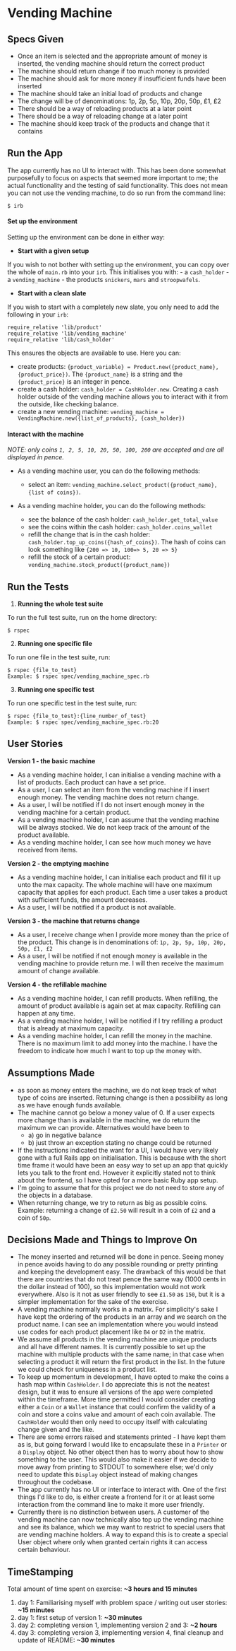 # Vending Machine

## Specs Given
* Once an item is selected and the appropriate amount of money is inserted, the vending machine should return the correct product
* The machine should return change if too much money is provided
* The machine should ask for more money if insufficient funds have been inserted
* The machine should take an initial load of products and change
* The change will be of denominations: 1p, 2p, 5p, 10p, 20p, 50p, £1, £2
* There should be a way of reloading products at a later point
* There should be a way of reloading change at a later point
* The machine should keep track of the products and change that it contains

## Run the App
The app currently has no UI to interact with. This has been done somewhat purposefully to focus on aspects that seemed more important to me; the actual functionality and the testing of said functionality. This does not mean you can not use the vending machine, to do so run from the command line:
```
$ irb
```

#### Set up the environment
  Setting up the environment can be done in either way:
  - **Start with a given setup**

  If you wish to not bother with setting up the environment, you can copy over the whole of `main.rb` into your `irb`. This initialises you with:
    - a `cash_holder`
    - a `vending_machine`
    - the products `snickers`, `mars` and `stroopwafels`.

  - **Start with a clean slate**

  If you wish to start with a completely new slate, you only need to add the following in your `irb`:
  ```
  require_relative 'lib/product'
  require_relative 'lib/vending_machine'
  require_relative 'lib/cash_holder'
  ```

  This ensures the objects are available to use. Here you can:
  - create products: `{product_variable} = Product.new({product_name}, {product_price})`. The `{product_name}` is a string and the `{product_price}` is an integer in pence.
  - create a cash holder: `cash_holder = CashHolder.new`.
  Creating a cash holder outside of the vending machine allows you to interact with it from the outside, like checking balance.
  - create a new vending machine: `vending_machine = VendingMachine.new({list_of_products}, {cash_holder})`

#### Interact with the machine
  _NOTE: only coins `1, 2, 5, 10, 20, 50, 100, 200` are accepted and are all displayed in pence._

  - As a vending machine user, you can do the following methods:
    - select an item: `vending_machine.select_product({product_name}, {list of coins})`.

  - As a vending machine holder, you can do the following methods:
    - see the balance of the cash holder: `cash_holder.get_total_value`
    - see the coins within the cash holder: `cash_holder.coins_wallet`
    - refill the change that is in the cash holder: `cash_holder.top_up_coins({hash_of_coins})`.
    The hash of coins can look something like `{200 => 10, 100=> 5, 20 => 5}`
    - refill the stock of a certain product: `vending_machine.stock_product({product_name})`


## Run the Tests
1. **Running the whole test suite**

To run the full test suite, run on the home directory:
```
$ rspec
```

2. **Running one specific file**

To run one file in the test suite, run:
```
$ rspec {file_to_test}
Example: $ rspec spec/vending_machine_spec.rb
```

3. **Running one specific test**

To run one specific test in the test suite, run:
```
$ rspec {file_to_test}:{line_number_of_test}
Example: $ rspec spec/vending_machine_spec.rb:20
```

## User Stories
**Version 1 - the basic machine**

- As a vending machine holder, I can initialise a vending machine with a list of products. Each product can have a set price.
- As a user, I can select an item from the vending machine if I insert enough money. The vending machine does not return change.
- As a user, I will be notified if I do not insert enough money in the vending machine for a certain product.
- As a vending machine holder, I can assume that the vending machine will be always stocked. We do not keep track of the amount of the product available.
- As a vending machine holder, I can see how much money we have received from items.

**Version 2 - the emptying machine**

- As a vending machine holder, I can initialise each product and fill it up unto the max capacity. The whole machine will have one maximum capacity that applies for each product. Each time a user takes a product with sufficient funds, the amount decreases.
- As a user, I will be notified if a product is not available.

**Version 3 - the machine that returns change**

- As a user, I receive change when I provide more money than the price of the product. This change is in denominations of: `1p, 2p, 5p, 10p, 20p, 50p, £1, £2`
- As a user, I will be notified if not enough money is available in the vending machine to provide return me. I will then receive the maximum amount of change available.

**Version 4 - the refillable machine**

- As a vending machine holder, I can refill products. When refilling, the amount of product available is again set at max capacity. Refilling can happen at any time.
- As a vending machine holder, I will be notified if I try refilling a product that is already at maximum capacity.
- As a vending machine holder, I can refill the money in the machine. There is no maximum limit to add money into the machine. I have the freedom to indicate how much I want to top up the money with.

## Assumptions Made

- as soon as money enters the machine, we do not keep track of what type of coins are inserted. Returning change is then a possibility as long as we have enough funds available.
- The machine cannot go below a money value of 0.  If a user expects more change than is available in the machine, we do return the maximum we can provide. Alternatives would have been to
    - a) go in negative balance
    - b) just throw an exception stating no change could be returned
- If the instructions indicated the want for a UI, I would have very likely gone with a full Rails app on initialisation. This is because with the short time frame it would have been an easy way to set up an app that quickly lets you talk to the front end. However it explicitly stated not to think about the frontend, so I have opted for a more basic Ruby app setup.
- I'm going to assume that for this project we do not need to store any of the objects in a database.
- When returning change, we try to return as big as possible coins. Example: returning a change of `£2.50` will result in a coin of `£2` and a coin of `50p`.

## Decisions Made and Things to Improve On

- The money inserted and returned will be done in pence. Seeing money in pence avoids having to do any possible rounding or pretty printing and keeping the development easy. The drawback of this would be that there are countries that do not treat pence the same way (1000 cents in the dollar instead of 100), so this implementation would not work everywhere. Also is it not as user friendly to see `£1.50` as `150`, but it is a simpler implementation for the sake of the exercise.
- A vending machine normally works in a matrix. For simplicity's sake I have kept the ordering of the products in an array and we search on the product name. I can see an implementation where you would instead use codes for each product placement like `B4` or `D2` in the matrix.
- We assume all products in the vending machine are unique products and all have different names. It is currently possible to set up the machine with multiple products with the same name; in that case when selecting a product it will return the first product in the list. In the future we could check for uniqueness in a product list.
- To keep up momentum in development, I have opted to make the coins a hash map within `CashHolder`. I do appreciate this is not the neatest design, but it was to ensure all versions of the app were completed within the timeframe. More time permitted I would consider creating either a `Coin` or a `Wallet` instance that could confirm the validity of a coin and store a coins value and amount of each coin available. The `CashHolder` would then only need to occupy itself with calculating change given and the like.
- There are some errors raised and statements printed - I have kept them as is, but going forward I would like to encapsulate these in a `Printer` or a `Display` object. No other object then has to worry about how to show something to the user. This would also make it easier if we decide to move away from printing to STDOUT to somewhere else; we'd only need to update this `Display` object instead of making changes throughout the codebase.
- The app currently has no UI or interface to interact with. One of the first things I'd like to do, is either create a frontend for it or at least some interaction from the command line to make it more user friendly.
- Currently there is no distinction between users. A customer of the vending machine can now technically also top up the vending machine and see its balance, which we may want to restrict to special users that are vending machine holders. A way to expand this is to create a special User object where only when granted certain rights it can access certain behaviour.

## TimeStamping

Total amount of time spent on exercise: **~3 hours and 15 minutes**

1. day 1: Familiarising myself with problem space / writing out user stories: **~15 minutes**
2. day 1: first setup of version 1: **~30 minutes**
3. day 2: completing version 1, implementing version 2 and 3: **~2 hours**
4. day 3: completing version 3, implementing version 4, final cleanup and update of README: **~30 minutes**

